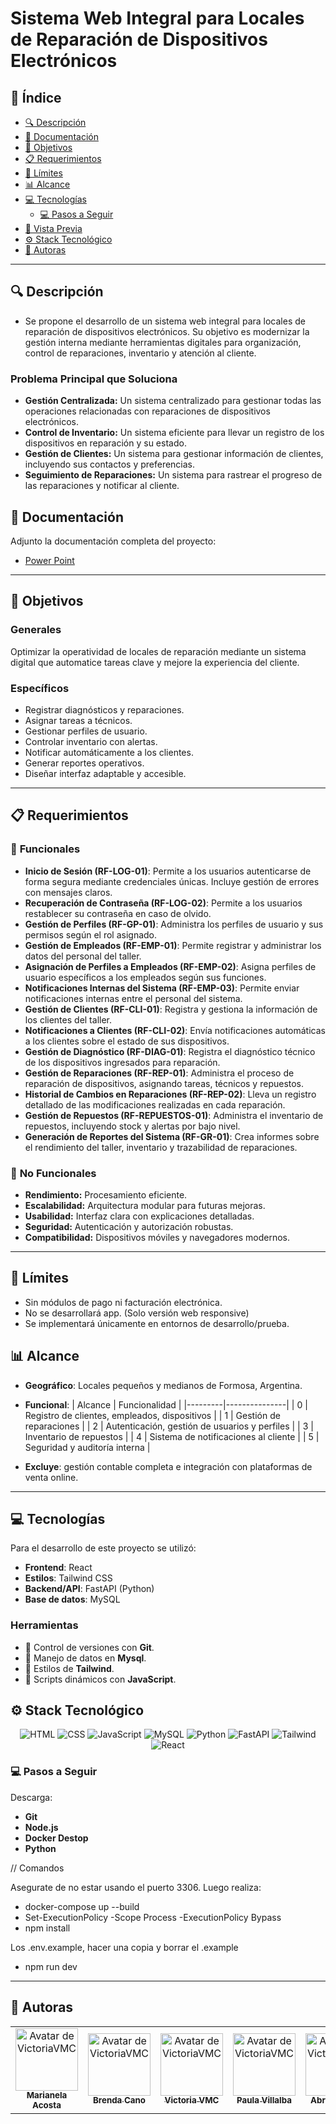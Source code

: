 # <h1>**Sistema Web Integral para Locales de Reparación de Dispositivos Electrónicos**</h1>

<!-- Logo del proyecto (reemplazar URL)

<p align="center">
  <img src="./app/static/images/logo.webp" alt="logoSistema" width='200'>
</p>
-->

## 📑 **Índice**

- [🔍 Descripción](#🔍-descripción)
- [📎 Documentación](#📎-documentación)
- [🎯 Objetivos](#🎯-objetivos)
- [📋 Requerimientos](#📋-requerimientos)
- [📏 Límites](#📏-límites)
- [📊 Alcance](#📊-alcance)
- [💻 Tecnologías](#💻-tecnologías)
  - [💻 Pasos a Seguir](#💻-pasos-seguir)
- [📸 Vista Previa](#📸-vista-previa)
- [⚙️ Stack Tecnológico](#⚙️-stack-tecnológico)
- [📢 Autoras](#📢-autoras)

---

<h2 id="🔍-descripción">🔍 Descripción</h2>

- Se propone el desarrollo de un sistema web integral para locales de reparación de dispositivos electrónicos. Su objetivo es modernizar la gestión interna mediante herramientas digitales para organización, control de reparaciones, inventario y atención al cliente.

### **Problema Principal que Soluciona**

- **Gestión Centralizada:** Un sistema centralizado para gestionar todas las operaciones relacionadas con reparaciones de dispositivos electrónicos.
- **Control de Inventario:** Un sistema eficiente para llevar un registro de los dispositivos en reparación y su estado.
- **Gestión de Clientes:** Un sistema para gestionar información de clientes, incluyendo sus contactos y preferencias.
- **Seguimiento de Reparaciones:** Un sistema para rastrear el progreso de las reparaciones y notificar al cliente.

<h2 id="📎-documentación">📎 Documentación</h2>

Adjunto la documentación completa del proyecto:

- [Power Point](./docs/Presentacion%20Resumen%20Power%20Point.pptx)
<!--
- [Documentación en Word](./docs/Nombre del tp.docx)
- [Documentación en Pdf](./docs/Nombre del tp.pdf)
- [Diagrama Entidad Relacion](./docs/Nombre del tp.png)
  -->

---

<h2 id="🎯-objetivos">🎯 Objetivos</h2>

### **Generales**

Optimizar la operatividad de locales de reparación mediante un sistema digital que automatice tareas clave y mejore la experiencia del cliente.

### **Específicos**

- Registrar diagnósticos y reparaciones.
- Asignar tareas a técnicos.
- Gestionar perfiles de usuario.
- Controlar inventario con alertas.
- Notificar automáticamente a los clientes.
- Generar reportes operativos.
- Diseñar interfaz adaptable y accesible.

---

<h2 id="📋-requerimientos">📋 Requerimientos</h2>

### 🔧 **Funcionales**

- **Inicio de Sesión (RF-LOG-01)**: Permite a los usuarios autenticarse de forma segura mediante credenciales únicas. Incluye gestión de errores con mensajes claros.
- **Recuperación de Contraseña (RF-LOG-02)**: Permite a los usuarios restablecer su contraseña en caso de olvido.
- **Gestión de Perfiles (RF-GP-01)**: Administra los perfiles de usuario y sus permisos según el rol asignado.
- **Gestión de Empleados (RF-EMP-01)**: Permite registrar y administrar los datos del personal del taller.
- **Asignación de Perfiles a Empleados (RF-EMP-02)**: Asigna perfiles de usuario específicos a los empleados según sus funciones.
- **Notificaciones Internas del Sistema (RF-EMP-03)**: Permite enviar notificaciones internas entre el personal del sistema.
- **Gestión de Clientes (RF-CLI-01)**: Registra y gestiona la información de los clientes del taller.
- **Notificaciones a Clientes (RF-CLI-02)**: Envía notificaciones automáticas a los clientes sobre el estado de sus dispositivos.
- **Gestión de Diagnóstico (RF-DIAG-01)**: Registra el diagnóstico técnico de los dispositivos ingresados para reparación.
- **Gestión de Reparaciones (RF-REP-01)**: Administra el proceso de reparación de dispositivos, asignando tareas, técnicos y repuestos.
- **Historial de Cambios en Reparaciones (RF-REP-02)**: Lleva un registro detallado de las modificaciones realizadas en cada reparación.
- **Gestión de Repuestos (RF-REPUESTOS-01)**: Administra el inventario de repuestos, incluyendo stock y alertas por bajo nivel.
- **Generación de Reportes del Sistema (RF-GR-01)**: Crea informes sobre el rendimiento del taller, inventario y trazabilidad de reparaciones.

### 🚀 **No Funcionales**

- **Rendimiento:** Procesamiento eficiente.
- **Escalabilidad:** Arquitectura modular para futuras mejoras.
- **Usabilidad:** Interfaz clara con explicaciones detalladas.
- **Seguridad:** Autenticación y autorización robustas.
- **Compatibilidad:** Dispositivos móviles y navegadores modernos.

---

<h2 id="📏-límites">📏 Límites</h2>

- Sin módulos de pago ni facturación electrónica.
- No se desarrollará app. (Solo versión web responsive)
- Se implementará únicamente en entornos de desarrollo/prueba.

<h2 id="📊-alcance">📊 Alcance</h2>

- **Geográfico**: Locales pequeños y medianos de Formosa, Argentina.

- **Funcional**:
  | Alcance | Funcionalidad |
  |---------|---------------|
  | 0 | Registro de clientes, empleados, dispositivos |
  | 1 | Gestión de reparaciones |
  | 2 | Autenticación, gestión de usuarios y perfiles |
  | 3 | Inventario de repuestos |
  | 4 | Sistema de notificaciones al cliente |
  | 5 | Seguridad y auditoría interna |

- **Excluye**: gestión contable completa e integración con plataformas de venta online.

---

<h2 id="💻-tecnologías">💻 Tecnologías</h2>

Para el desarrollo de este proyecto se utilizó:

- **Frontend**: React
- **Estilos**: Tailwind CSS
- **Backend/API**: FastAPI (Python)
- **Base de datos**: MySQL

### **Herramientas**

- 🔄 Control de versiones con **Git**.
- 📄 Manejo de datos en **Mysql**.
- 🎨 Estilos de **Tailwind**.
- 📜 Scripts dinámicos con **JavaScript**.

<h2 id="⚙️-stack-tecnológico">⚙️ Stack Tecnológico</h2>

<!-- Muestro con badges: -->
<p align="center">
  <img src="https://img.shields.io/badge/HTML-E34F26?style=for-the-badge&logo=html5&logoColor=white" alt="HTML">
  <img src="https://img.shields.io/badge/CSS-1572B6?style=for-the-badge&logo=css3&logoColor=white" alt="CSS">
  <img src="https://img.shields.io/badge/JavaScript-F7DF1E?style=for-the-badge&logo=javascript&logoColor=black" alt="JavaScript">
  <img src="https://img.shields.io/badge/MySQL-005C84?style=for-the-badge&logo=mysql&logoColor=white" alt="MySQL">
  <img src="https://img.shields.io/badge/Python-3776AB?style=for-the-badge&logo=python&logoColor=white" alt="Python">
  <img src="https://img.shields.io/badge/FastAPI-009688?style=for-the-badge&logo=fastapi&logoColor=white" alt="FastAPI">
  <img src="https://img.shields.io/badge/Tailwind_CSS-38B2AC?style=for-the-badge&logo=tailwind-css&logoColor=white" alt="Tailwind">
  <img src="https://img.shields.io/badge/React-20232A?style=for-the-badge&logo=react&logoColor=61DAFB" alt="React">
</p>

<h3 id="💻-pasos-seguir">💻 Pasos a Seguir</h2>
Descarga:

- **Git**
- **Node.js**
- **Docker Destop**
- **Python**

// Comandos

Asegurate de no estar usando el puerto 3306. Luego realiza:

- docker-compose up --build
- Set-ExecutionPolicy -Scope Process -ExecutionPolicy Bypass
- npm install

Los .env.example, hacer una copia y borrar el .example

- npm run dev

---
<!--

<h2 id="📸-vista-previa">📸 Vista Previa</h2>

<p align="center">
  <b>Head</b><br>
  <img src="./VistaPrevia/Easy%20Kinematics%20-%20Head.webp" alt="Head" width="500">
</p> 

--- 

-->
<h2 id="📢-autoras">📢 Autoras</h2>

<table>
  <tr>
    <!-- Añadir más colaboradores -->
     <td align="center">
      <a href="https://github.com/acostamarianela">
        <img src="https://avatars.githubusercontent.com/u/114541143?v=4" width="100" alt="Avatar de VictoriaVMC"><br />
        <sub><b>Marianela Acosta</b></sub>
      </a>
    </td>
     <td align="center">
      <a href="https://github.com/hibren">
        <img src="https://avatars.githubusercontent.com/u/100358101?v=4" width="100" alt="Avatar de VictoriaVMC"><br />
        <sub><b>Brenda Cano</b></sub>
      </a>
    </td>
    <td align="center">
      <a href="https://github.com/victoriavmc">
        <img src="https://avatars.githubusercontent.com/u/94030658?v=4" width="100" alt="Avatar de VictoriaVMC"><br />
        <sub><b>Victoria VMC</b></sub>
      </a>
    </td>
     <td align="center">
      <a href="https://github.com/paulavillalba">
        <img src="https://avatars.githubusercontent.com/u/110795546?v=4" width="100" alt="Avatar de VictoriaVMC"><br />
        <sub><b>Paula Villalba</b></sub>
      </a>
    </td>
     <td align="center">
      <a href="https://github.com/abrilzacarias">
        <img src="https://avatars.githubusercontent.com/u/83786610?v=4" width="100" alt="Avatar de VictoriaVMC"><br />
        <sub><b>Abril Zacaria</b></sub>
      </a>
    </td>
  </tr>
</table>
